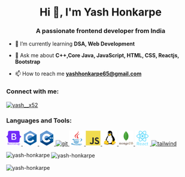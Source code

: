<h1 align="center">Hi 👋, I'm Yash Honkarpe</h1>
<h3 align="center">A passionate frontend developer from India</h3>

<img src="https://media0.giphy.com/media/v1.Y2lkPTc5MGI3NjExYmdsM3Q2ejd4YXhmM3ZjcXRkcnR5c2h1ZHljYXNwaW84aDYzdnp4biZlcD12MV9pbnRlcm5hbF9naWZfYnlfaWQmY3Q9Zw/7VzgMsB6FLCilwS30v/giphy.webp" alt="" width="450px" align="right">

- 🌱 I’m currently learning **DSA, Web Development**

- 💬 Ask me about **C++,Core Java, JavaScript, HTML, CSS, Reactjs, Bootstrap**

- 📫 How to reach me **yashhonkarpe65@gmail.com**

<h3 align="left">Connect with me:</h3>
<p align="left">
<a href="https://instagram.com/yash__x52" target="blank"><img align="center" src="https://raw.githubusercontent.com/rahuldkjain/github-profile-readme-generator/master/src/images/icons/Social/instagram.svg" alt="yash__x52" height="30" width="40" /></a>
</p>

<h3 align="left">Languages and Tools:</h3>
<p align="left"> <a href="https://getbootstrap.com" target="_blank" rel="noreferrer"> <img src="https://raw.githubusercontent.com/devicons/devicon/master/icons/bootstrap/bootstrap-plain-wordmark.svg" alt="bootstrap" width="40" height="40"/> </a> <a href="https://www.cprogramming.com/" target="_blank" rel="noreferrer"> <img src="https://raw.githubusercontent.com/devicons/devicon/master/icons/c/c-original.svg" alt="c" width="40" height="40"/> </a> <a href="https://www.w3schools.com/cpp/" target="_blank" rel="noreferrer"> <img src="https://raw.githubusercontent.com/devicons/devicon/master/icons/cplusplus/cplusplus-original.svg" alt="cplusplus" width="40" height="40"/> </a> <a href="https://git-scm.com/" target="_blank" rel="noreferrer"> <img src="https://www.vectorlogo.zone/logos/git-scm/git-scm-icon.svg" alt="git" width="40" height="40"/> </a> <a href="https://www.java.com" target="_blank" rel="noreferrer"> <img src="https://raw.githubusercontent.com/devicons/devicon/master/icons/java/java-original.svg" alt="java" width="40" height="40"/> </a> <a href="https://developer.mozilla.org/en-US/docs/Web/JavaScript" target="_blank" rel="noreferrer"> <img src="https://raw.githubusercontent.com/devicons/devicon/master/icons/javascript/javascript-original.svg" alt="javascript" width="40" height="40"/> </a> <a href="https://www.linux.org/" target="_blank" rel="noreferrer"> <img src="https://raw.githubusercontent.com/devicons/devicon/master/icons/linux/linux-original.svg" alt="linux" width="40" height="40"/> </a> <a href="https://www.mongodb.com/" target="_blank" rel="noreferrer"> <img src="https://raw.githubusercontent.com/devicons/devicon/master/icons/mongodb/mongodb-original-wordmark.svg" alt="mongodb" width="40" height="40"/> </a> <a href="https://reactjs.org/" target="_blank" rel="noreferrer"> <img src="https://raw.githubusercontent.com/devicons/devicon/master/icons/react/react-original-wordmark.svg" alt="react" width="40" height="40"/> </a> <a href="https://tailwindcss.com/" target="_blank" rel="noreferrer"> <img src="https://www.vectorlogo.zone/logos/tailwindcss/tailwindcss-icon.svg" alt="tailwind" width="40" height="40"/> </a> </p>

<p><img align="left" src="https://github-readme-stats.vercel.app/api/top-langs?username=yash-honkarpe&show_icons=true&locale=en&layout=compact" alt="yash-honkarpe" /></p>

<p>&nbsp;<img align="center" src="https://github-readme-stats.vercel.app/api?username=yash-honkarpe&show_icons=true&locale=en" alt="yash-honkarpe" /></p>

<p><img align="center" src="https://github-readme-streak-stats.herokuapp.com/?user=yash-honkarpe&" alt="yash-honkarpe" /></p>
